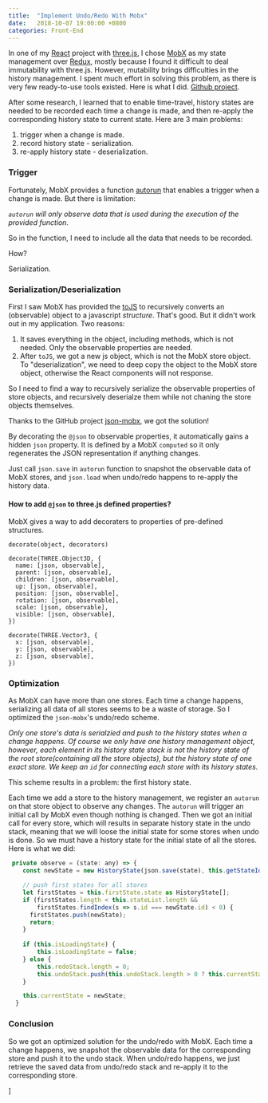 ```yaml
---
title:  "Implement Undo/Redo With Mobx"
date:   2018-10-07 19:00:00 +0800
categories: Front-End
---
```




In one of my [React](https://reactjs.org/) project with [three.js](https://threejs.org/), I chose [MobX](https://mobx.js.org/index.html) as my state management over [Redux](https://redux.js.org/), mostly because I found it difficult to deal immutability with three.js. However, mutability brings difficulties in the history management. I spent much effort in solving this problem, as there is very few ready-to-use tools existed. Here is what I did. [Github project](https://github.com/imagicbell/json-mobx).

After some research, I learned that to enable time-travel, history states are needed to be recorded each time a change is made, and then re-apply the corresponding history state to current state. Here are 3 main problems:

1. trigger when a change is made.
2. record history state - serialization.
3. re-apply history state - deserialization.

### Trigger

Fortunately, MobX provides a function [autorun](https://mobx.js.org/refguide/autorun.html) that enables a trigger when a change is made. But there is limitation:

*`autorun` will only observe data that is used during the execution of the provided function.*

So in the function, I need to include all the data that needs to be recorded.

How? 

Serialization.



### Serialization/Deserialization

First I saw MobX has provided the [toJS](https://mobx.js.org/refguide/tojson.html) to recursively converts an (observable) object to a javascript *structure*. That's good. But it didn't work out in my application. Two reasons:

1. It saves everything in the object, including methods, which is not needed. Only the observable properties are needed. 
2. After `toJS`, we got a new js object, which is not the MobX store object. To "deserialization", we need to deep copy the object to the MobX store object, otherwise the React components will not response. 

So I need to find a way to recursively serialize the observable properties of store objects, and recursively deserialze them while not chaning the store objects themselves.

Thanks to the GitHub project [json-mobx](https://github.com/danielearwicker/json-mobx), we got the solution!

By decorating the `@json` to observable properties, it automatically gains a hidden `json` property. It is defined by a MobX `computed` so it only regenerates the JSON representation if anything changes.

Just call `json.save` in `autorun` function to snapshot the observable data of MobX stores, and `json.load` when undo/redo happens to re-apply the history data.

#### How to add `@json` to three.js defined properties?

MobX gives a way to add decoraters to properties of pre-defined structures. 

`decorate(object, decorators)`

```
decorate(THREE.Object3D, {
  name: [json, observable],
  parent: [json, observable],
  children: [json, observable],
  up: [json, observable],
  position: [json, observable],
  rotation: [json, observable],
  scale: [json, observable],
  visible: [json, observable],
})

decorate(THREE.Vector3, {
  x: [json, observable],
  y: [json, observable],
  z: [json, observable],
})
```



### Optimization

As MobX can have more than one stores. Each time a change happens, serializing all data of all stores seems to be a waste of storage. So I optimized the `json-mobx`'s undo/redo scheme. 

*Only one store's data is serialzied and push to the history states when a change happens. Of course we only have one history management object, however, each element in its history state stack is not the history state of the root store(containing all the store objects), but the history state of one exact store. We keep an `id` for connecting each store with its history states.*

This scheme results in a problem: the first history state.

Each time we add a store to the history management, we register an `autorun` on that store object to observe any changes. The `autorun` will trigger an initial call by MobX even though nothing is changed. Then we got an initial call for every store, which will results in separate history state in the undo stack, meaning that we will loose the initial state for some stores when undo is done. So we must have a history state for the initial state of all the stores. Here is what we did:

```javascript
 private observe = (state: any) => {
    const newState = new HistoryState(json.save(state), this.getStateId(state));

    // push first states for all stores
    let firstStates = this.firstState.state as HistoryState[];
    if (firstStates.length < this.stateList.length &&
        firstStates.findIndex(s => s.id === newState.id) < 0) {
      firstStates.push(newState);
      return;
    }
    
    if (this.isLoadingState) {
        this.isLoadingState = false;            
    } else {
        this.redoStack.length = 0;
        this.undoStack.push(this.undoStack.length > 0 ? this.currentState : this.firstState);
    }

    this.currentState = newState;
  }
```



### Conclusion

So we got an optimized solution for the undo/redo with MobX. Each time a change happens, we snapshot the observable data for the corresponding store and push it to the undo stack. When undo/redo happens, we just retrieve the saved data from undo/redo stack and re-apply it to the corresponding store.





















































]

